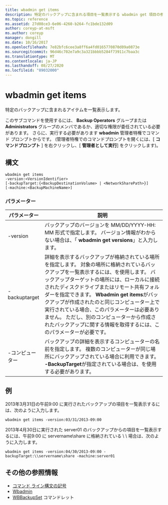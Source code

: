 ```yaml
---
title: wbadmin get items
description: 特定のバックアップに含まれる項目を一覧表示する wbadmin get 項目の参照記事。
ms.topic: reference
ms.assetid: 27d08ce3-6e06-4260-b264-fc1bde132d09
author: coreyp-at-msft
ms.author: coreyp
manager: dongill
ms.date: 10/16/2017
ms.openlocfilehash: 7e82bfc6cee3a8ff6a4fd0165770870d09a0873e
ms.sourcegitcommit: 96d46c702e7a9c3a321bbbb5284f73911c7baa3c
ms.translationtype: MT
ms.contentlocale: ja-JP
ms.lasthandoff: 08/27/2020
ms.locfileid: "89032000"
---
```

# <a name="wbadmin-get-items"></a>wbadmin get items



特定のバックアップに含まれるアイテムを一覧表示します。

このサブコマンドを使用するには、 **Backup Operators** グループまたは **Administrators** グループのメンバであるか、適切な権限が委任されている必要があります。 さらに、実行する必要があります **wbadmin** 管理者特権でコマンド プロンプトからです。 (管理者特権でのコマンドプロンプトを開くには、[ **コマンドプロンプト** ] を右クリックし、[ **管理者として実行**] をクリックします)。

## <a name="syntax"></a>構文

```
wbadmin get items
-version:<VersionIdentifier>
[-backupTarget:{<BackupDestinationVolume> | <NetworkSharePath>}]
[-machine:<BackupMachineName>]
```

### <a name="parameters"></a>パラメーター

|パラメーター|説明|
|---------|-----------|
|-version|バックアップのバージョンを MM/DD/YYYY-HH: MM 形式で指定します。 バージョン情報がわからない場合は、「 **wbadmin get versions**」と入力します。|
|-backuptarget|詳細を表示するバックアップが格納されている場所を指定します。 対象の場所に格納されているバックアップを一覧表示するには、を使用します。 バックアップターゲットの場所には、ローカルに接続されたディスクドライブまたはリモート共有フォルダーを指定できます。 **Wbadmin get items**がバックアップが作成されたのと同じコンピューター上で実行されている場合、このパラメーターは必要ありません。 ただし、別のコンピューターから作成されたバックアップに関する情報を取得するには、このパラメーターが必要です。|
|-コンピューター|バックアップの詳細を表示するコンピューターの名前を指定します。 複数のコンピューターが同じ場所にバックアップされている場合に利用できます。 **-BackupTarget**が指定されている場合は、を使用する必要があります。|

## <a name="examples"></a>例

2013年3月31日の午前9:00 に実行されたバックアップの項目を一覧表示するには、次のように入力します。
```
wbadmin get items -version:03/31/2013-09:00
```
2013年4月30日に実行された server01 のバックアップからの項目を一覧表示するには、午前9:00 に servername\share に格納されている \\ \\ 場合は、次のように入力します。
```
wbadmin get items -version:04/30/2013-09:00 -backupTarget:\\servername\share -machine:server01
```

## <a name="additional-references"></a>その他の参照情報

- [コマンド ライン構文の記号](command-line-syntax-key.md)
-   [Wbadmin](wbadmin.md)
-   [WBBackupSet](/powershell/module/windowserverbackup/?view=winserver2012r2-ps) コマンドレット
